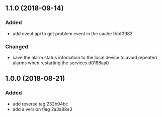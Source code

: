 
## 1.1.0 (2018-09-14)

### Added
- add event api to get problem event in the cache fbbf3983

### Changed
- save the alarm status infomation to the local device to avoid repeated alarms when restarting the services d0188aa0

## 1.0.0 (2018-08-21)

### Added
- add reverse tag 232b94bc
- add a version flag 2a3a88e3

